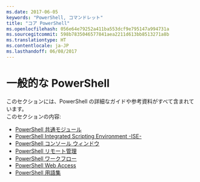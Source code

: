 ```yaml
---
ms.date: 2017-06-05
keywords: "PowerShell, コマンドレット"
title: "コア PowerShell"
ms.openlocfilehash: 056e64e79252a411ba553dcf9e795147a994731a
ms.sourcegitcommit: 598b7835046577841aea2211d613bb8513271a8b
ms.translationtype: HT
ms.contentlocale: ja-JP
ms.lasthandoff: 06/08/2017
---
```

#  <a name="common-powershell"></a>一般的な PowerShell
このセクションには、PowerShell の詳細なガイドや参考資料がすべて含まれています。  
このセクションの内容:
-  [PowerShell 共通モジュール](core-modules.md)
-  [PowerShell Integrated Scripting Environment -ISE-](ise-guide.md)
-  [PowerShell コンソール ウィンドウ](console-guide.md)
-  [PowerShell リモート管理](Running-Remote-Commands.md)
-  [PowerShell ワークフロー](workflows-guide.md)
-  [PowerShell Web Access ](web-access.md)
-  [PowerShell 用語集](../Windows-PowerShell-Glossary.md)

